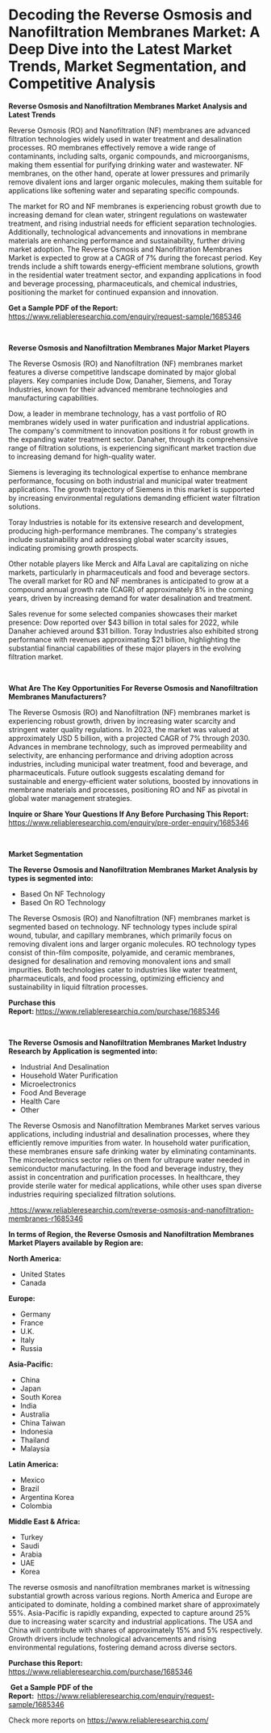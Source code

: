 <p><h1>Decoding the Reverse Osmosis and Nanofiltration Membranes Market: A Deep Dive into the Latest Market Trends, Market Segmentation, and Competitive Analysis</h1></p><p><strong>Reverse Osmosis and Nanofiltration Membranes Market Analysis and Latest Trends</strong></p>
<p><p>Reverse Osmosis (RO) and Nanofiltration (NF) membranes are advanced filtration technologies widely used in water treatment and desalination processes. RO membranes effectively remove a wide range of contaminants, including salts, organic compounds, and microorganisms, making them essential for purifying drinking water and wastewater. NF membranes, on the other hand, operate at lower pressures and primarily remove divalent ions and larger organic molecules, making them suitable for applications like softening water and separating specific compounds.</p><p>The market for RO and NF membranes is experiencing robust growth due to increasing demand for clean water, stringent regulations on wastewater treatment, and rising industrial needs for efficient separation technologies. Additionally, technological advancements and innovations in membrane materials are enhancing performance and sustainability, further driving market adoption. The Reverse Osmosis and Nanofiltration Membranes Market is expected to grow at a CAGR of 7% during the forecast period. Key trends include a shift towards energy-efficient membrane solutions, growth in the residential water treatment sector, and expanding applications in food and beverage processing, pharmaceuticals, and chemical industries, positioning the market for continued expansion and innovation.</p></p>
<p><strong>Get a Sample PDF of the Report:&nbsp;</strong> <a href="https://www.reliableresearchiq.com/enquiry/request-sample/1685346?utm_campaign=1170&utm_medium=2&utm_source=Github&utm_content=ia&utm_term=30122024&utm_id=reverse-osmosis-and-nanofiltration-membranes">https://www.reliableresearchiq.com/enquiry/request-sample/1685346</a></p>
<p>&nbsp;</p>
<p><strong>Reverse Osmosis and Nanofiltration Membranes Major Market Players</strong></p>
<p><p>The Reverse Osmosis (RO) and Nanofiltration (NF) membranes market features a diverse competitive landscape dominated by major global players. Key companies include Dow, Danaher, Siemens, and Toray Industries, known for their advanced membrane technologies and manufacturing capabilities.</p><p>Dow, a leader in membrane technology, has a vast portfolio of RO membranes widely used in water purification and industrial applications. The company's commitment to innovation positions it for robust growth in the expanding water treatment sector. Danaher, through its comprehensive range of filtration solutions, is experiencing significant market traction due to increasing demand for high-quality water.</p><p>Siemens is leveraging its technological expertise to enhance membrane performance, focusing on both industrial and municipal water treatment applications. The growth trajectory of Siemens in this market is supported by increasing environmental regulations demanding efficient water filtration solutions.</p><p>Toray Industries is notable for its extensive research and development, producing high-performance membranes. The company's strategies include sustainability and addressing global water scarcity issues, indicating promising growth prospects.</p><p>Other notable players like Merck and Alfa Laval are capitalizing on niche markets, particularly in pharmaceuticals and food and beverage sectors. The overall market for RO and NF membranes is anticipated to grow at a compound annual growth rate (CAGR) of approximately 8% in the coming years, driven by increasing demand for water desalination and treatment.</p><p>Sales revenue for some selected companies showcases their market presence: Dow reported over $43 billion in total sales for 2022, while Danaher achieved around $31 billion. Toray Industries also exhibited strong performance with revenues approximating $21 billion, highlighting the substantial financial capabilities of these major players in the evolving filtration market.</p></p>
<p>&nbsp;</p>
<p><strong>What Are The Key Opportunities For Reverse Osmosis and Nanofiltration Membranes Manufacturers?</strong></p>
<p><p>The Reverse Osmosis (RO) and Nanofiltration (NF) membranes market is experiencing robust growth, driven by increasing water scarcity and stringent water quality regulations. In 2023, the market was valued at approximately USD 5 billion, with a projected CAGR of 7% through 2030. Advances in membrane technology, such as improved permeability and selectivity, are enhancing performance and driving adoption across industries, including municipal water treatment, food and beverage, and pharmaceuticals. Future outlook suggests escalating demand for sustainable and energy-efficient water solutions, boosted by innovations in membrane materials and processes, positioning RO and NF as pivotal in global water management strategies.</p></p>
<p><strong>Inquire or Share Your Questions If Any Before Purchasing This Report:</strong> <a href="https://www.reliableresearchiq.com/enquiry/pre-order-enquiry/1685346?utm_campaign=1170&utm_medium=2&utm_source=Github&utm_content=ia&utm_term=30122024&utm_id=reverse-osmosis-and-nanofiltration-membranes">https://www.reliableresearchiq.com/enquiry/pre-order-enquiry/1685346</a></p>
<p>&nbsp;</p>
<p><strong>Market Segmentation</strong></p>
<p><strong>The Reverse Osmosis and Nanofiltration Membranes Market Analysis by types is segmented into:</strong></p>
<p><ul><li>Based On NF Technology</li><li>Based On RO Technology</li></ul></p>
<p><p>The Reverse Osmosis (RO) and Nanofiltration (NF) membranes market is segmented based on technology. NF technology types include spiral wound, tubular, and capillary membranes, which primarily focus on removing divalent ions and larger organic molecules. RO technology types consist of thin-film composite, polyamide, and ceramic membranes, designed for desalination and removing monovalent ions and small impurities. Both technologies cater to industries like water treatment, pharmaceuticals, and food processing, optimizing efficiency and sustainability in liquid filtration processes.</p></p>
<p><strong>Purchase this Report:&nbsp;</strong><a href="https://www.reliableresearchiq.com/purchase/1685346?utm_campaign=1170&utm_medium=2&utm_source=Github&utm_content=ia&utm_term=30122024&utm_id=reverse-osmosis-and-nanofiltration-membranes">https://www.reliableresearchiq.com/purchase/1685346</a></p>
<p>&nbsp;</p>
<p><strong>The Reverse Osmosis and Nanofiltration Membranes Market Industry Research by Application is segmented into:</strong></p>
<p><ul><li>Industrial And Desalination</li><li>Household Water Purification</li><li>Microelectronics</li><li>Food And Beverage</li><li>Health Care</li><li>Other</li></ul></p>
<p><p>The Reverse Osmosis and Nanofiltration Membranes Market serves various applications, including industrial and desalination processes, where they efficiently remove impurities from water. In household water purification, these membranes ensure safe drinking water by eliminating contaminants. The microelectronics sector relies on them for ultrapure water needed in semiconductor manufacturing. In the food and beverage industry, they assist in concentration and purification processes. In healthcare, they provide sterile water for medical applications, while other uses span diverse industries requiring specialized filtration solutions.</p></p>
<p><a href="https://www.reliableresearchiq.com/reverse-osmosis-and-nanofiltration-membranes-r1685346?utm_campaign=1170&utm_medium=2&utm_source=Github&utm_content=ia&utm_term=30122024&utm_id=reverse-osmosis-and-nanofiltration-membranes">&nbsp;https://www.reliableresearchiq.com/reverse-osmosis-and-nanofiltration-membranes-r1685346</a></p>
<p><strong>In terms of Region, the Reverse Osmosis and Nanofiltration Membranes Market Players available by Region are:</strong></p>
<p>
    <p> <strong> North America: </strong>
        <ul>
            <li>United States</li>
            <li>Canada</li>
        </ul>
        </p> 
    <p> <strong> Europe: </strong>
        <ul>
            <li>Germany</li>
            <li>France</li>
            <li>U.K.</li>
            <li>Italy</li>
            <li>Russia</li>
        </ul>
        </p> 
    <p> <strong> Asia-Pacific: </strong>
        <ul>
            <li>China</li>
            <li>Japan</li>
            <li>South Korea</li>
            <li>India</li>
            <li>Australia</li>
            <li>China Taiwan</li>
            <li>Indonesia</li>
            <li>Thailand</li>
            <li>Malaysia</li>
        </ul>
        </p> 
    <p> <strong> Latin America: </strong>
        <ul>
            <li>Mexico</li>
            <li>Brazil</li>
            <li>Argentina Korea</li>
            <li>Colombia</li>
        </ul>
        </p> 
    <p> <strong> Middle East & Africa: </strong>
        <ul>
            <li>Turkey</li>
            <li>Saudi</li>
            <li>Arabia</li>
            <li>UAE</li>
            <li>Korea</li>
        </ul>
    </p>
    </p>
<p><p>The reverse osmosis and nanofiltration membranes market is witnessing substantial growth across various regions. North America and Europe are anticipated to dominate, holding a combined market share of approximately 55%. Asia-Pacific is rapidly expanding, expected to capture around 25% due to increasing water scarcity and industrial applications. The USA and China will contribute with shares of approximately 15% and 5% respectively. Growth drivers include technological advancements and rising environmental regulations, fostering demand across diverse sectors.</p></p>
<p><strong>Purchase this Report: </strong><a href="https://www.reliableresearchiq.com/purchase/1685346?utm_campaign=1170&utm_medium=2&utm_source=Github&utm_content=ia&utm_term=30122024&utm_id=reverse-osmosis-and-nanofiltration-membranes">https://www.reliableresearchiq.com/purchase/1685346</a></p>
<p>&nbsp;<strong>Get a Sample PDF of the Report:&nbsp;&nbsp;</strong><a href="https://www.reliableresearchiq.com/enquiry/request-sample/1685346?utm_campaign=1170&utm_medium=2&utm_source=Github&utm_content=ia&utm_term=30122024&utm_id=reverse-osmosis-and-nanofiltration-membranes">https://www.reliableresearchiq.com/enquiry/request-sample/1685346</a></p>
<p><strong></strong></p>
<p>Check more reports on <a href="https://www.reliableresearchiq.com/?utm_campaign=1170&utm_medium=2&utm_source=Github&utm_content=ia&utm_term=30122024&utm_id=reverse-osmosis-and-nanofiltration-membranes">https://www.reliableresearchiq.com/</a></p>